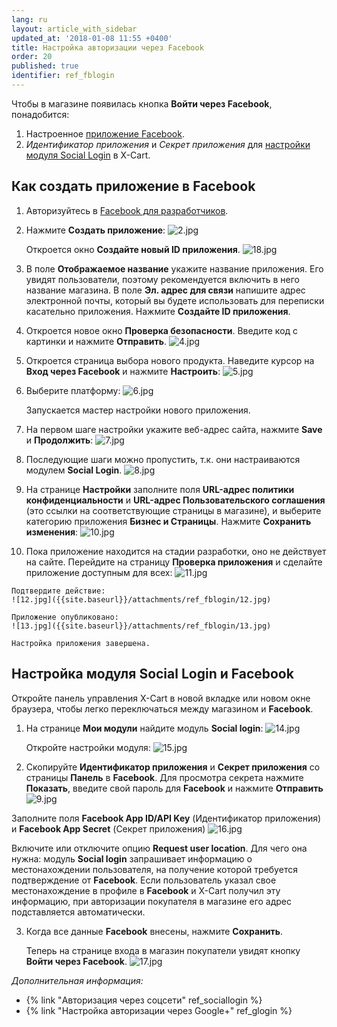 ```yaml
---
lang: ru
layout: article_with_sidebar
updated_at: '2018-01-08 11:55 +0400'
title: Настройка авторизации через Facebook
order: 20
published: true
identifier: ref_fblogin
---
```

Чтобы в магазине появилась кнопка **Войти через Facebook**, понадобится:

1.  Настроенное [приложение Facebook](#как-создать-приложение-в-facebook). 
2.  _Идентификатор приложения_ и _Секрет приложения_ для [настройки модуля Social Login](#настройка-модуля-social-login-и-facebook) в X-Cart.

## Как создать приложение в Facebook

1.  Авторизуйтесь в [Facebook для разработчиков](https://developers.facebook.com/apps).

2.  Нажмите **Создать приложение**:
    ![2.jpg]({{site.baseurl}}/attachments/ref_fblogin/2.jpg)

    Откроется окно **Создайте новый ID приложения**.
    ![18.jpg]({{site.baseurl}}/attachments/ref_fblogin/18.jpg)
    
3.	В поле **Отображаемое название** укажите название приложения. Его увидят пользователи, поэтому рекомендуется включить в него название магазина. 
	В поле **Эл. адрес для связи** напишите адрес электронной почты, который вы будете использовать для переписки касательно приложения. Нажмите **Создайте ID приложения**.
    
4.  Откроется новое окно **Проверка безопасности**. Введите код с картинки и нажмите **Отправить**. 
    ![4.jpg]({{site.baseurl}}/attachments/ref_fblogin/4.jpg)

5.  Откроется страница выбора нового продукта. Наведите курсор на **Вход через Facebook** и нажмите **Настроить**:
	![5.jpg]({{site.baseurl}}/attachments/ref_fblogin/5.jpg)
    
6.  Выберите платформу:
	![6.jpg]({{site.baseurl}}/attachments/ref_fblogin/6.jpg)
    
    Запускается мастер настройки нового приложения.

7.  На первом шаге настройки укажите веб-адрес сайта, нажмите **Save** и **Продолжить**:
    ![7.jpg]({{site.baseurl}}/attachments/ref_fblogin/7.jpg)
        
8.  Последующие шаги можно пропустить, т.к. они настраиваются модулем **Social Login**.
	![8.jpg]({{site.baseurl}}/attachments/ref_fblogin/8.jpg)

9.	На странице **Настройки** заполните поля **URL-адрес политики конфиденциальности** и **URL-адрес Пользовательского соглашения** (это ссылки на соответствующие страницы в магазине), и выберите категорию приложения **Бизнес и Страницы**. Нажмите **Сохранить изменения**:
    ![10.jpg]({{site.baseurl}}/attachments/ref_fblogin/10.jpg)
     
10.  Пока приложение находится на стадии разработки, оно не действует на сайте. Перейдите на страницу **Проверка приложения** и сделайте приложение доступным для всех:
    ![11.jpg]({{site.baseurl}}/attachments/ref_fblogin/11.jpg)
    
    Подтвердите действие:
    ![12.jpg]({{site.baseurl}}/attachments/ref_fblogin/12.jpg)

    Приложение опубликовано:
    ![13.jpg]({{site.baseurl}}/attachments/ref_fblogin/13.jpg)

    Настройка приложения завершена.

## Настройка модуля Social Login и Facebook

Откройте панель управления X-Cart в новой вкладке или новом окне браузера, чтобы легко переключаться между магазином и **Facebook**.

1.  На странице **Мои модули** найдите модуль **Social login**:
    ![14.jpg]({{site.baseurl}}/attachments/ref_fblogin/14.jpg)
    
    Откройте настройки модуля:
    ![15.jpg]({{site.baseurl}}/attachments/ref_fblogin/15.jpg)
    
2. Скопируйте **Идентификатор приложения** и **Секрет приложения** со страницы **Панель** в **Facebook**. Для просмотра секрета нажмите **Показать**, введите свой пароль для **Facebook** и нажмите **Отправить**
     ![9.jpg]({{site.baseurl}}/attachments/ref_fblogin/9.jpg)

Заполните поля **Facebook App ID/API Key** (Идентификатор приложения) и **Facebook App Secret** (Секрет приложения)
     ![16.jpg]({{site.baseurl}}/attachments/ref_fblogin/16.jpg)
   
Включите или отключите опцию **Request user location**. Для чего она нужна: модуль **Social login** запрашивает информацию о местонахождении пользователя, на получение которой требуется подтверждение от **Facebook**. Если пользователь указал свое местонахождение в профиле в **Facebook** и X-Cart получил эту информацию, при авторизации покупателя в магазине его адрес подставляется автоматически.

3.  Когда все данные **Facebook** внесены, нажмите **Сохранить**.

    Теперь на странице входа в магазин покупатели увидят кнопку **Войти через Facebook**.
     ![17.jpg]({{site.baseurl}}/attachments/ref_fblogin/17.jpg)

_Дополнительная информация:_

*   {% link "Авторизация через соцсети" ref_sociallogin %}
*   {% link "Настройка авторизации через Google+" ref_glogin %}
